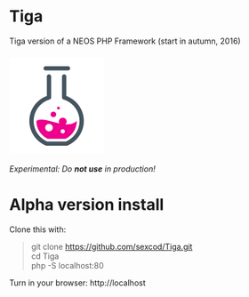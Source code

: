 # Tiga
Tiga version of a NEOS PHP Framework (start in autumn, 2016)

### ![Experimental](https://github.com/sexcod/Tiga/blob/master/img/expicon.png)   
_Experimental: Do **not use** in production!_

# Alpha version install
Clone this with:

> git clone https://github.com/sexcod/Tiga.git  
> cd Tiga   
> php -S localhost:80 
  
Turn in your browser: http://localhost


